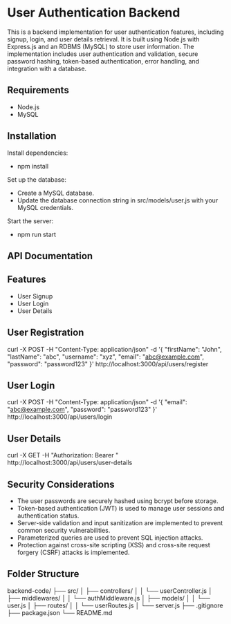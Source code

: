 # User Authentication Backend

This is a backend implementation for user authentication features, including signup, login, and user details retrieval. It is built using Node.js with Express.js and an RDBMS (MySQL) to store user information. The implementation includes user authentication and validation, secure password hashing, token-based authentication, error handling, and integration with a database.

## Requirements

- Node.js
- MySQL

## Installation

Install dependencies:

- npm install

Set up the database:

- Create a MySQL database.
- Update the database connection string in src/models/user.js with your MySQL credentials.

Start the server:

- npm run start

## API Documentation

## Features

- User Signup
- User Login
- User Details

## User Registration

curl -X POST -H "Content-Type: application/json" -d '{
  "firstName": "John",
  "lastName": "abc",
  "username": "xyz",
  "email": "abc@example.com",
  "password": "password123"
}' http://localhost:3000/api/users/register


## User Login

curl -X POST -H "Content-Type: application/json" -d '{
  "email": "abc@example.com",
  "password": "password123"
}' http://localhost:3000/api/users/login

## User Details

curl -X GET -H "Authorization: Bearer <token>" http://localhost:3000/api/users/user-details

## Security Considerations

- The user passwords are securely hashed using bcrypt before storage.
- Token-based authentication (JWT) is used to manage user sessions and authentication status.
- Server-side validation and input sanitization are implemented to prevent common security vulnerabilities.
- Parameterized queries are used to prevent SQL injection attacks.
- Protection against cross-site scripting (XSS) and cross-site request forgery (CSRF) attacks is implemented.

## Folder Structure

backend-code/
├── src/
│   ├── controllers/
│   │   └── userController.js
│   ├── middlewares/
│   │   └── authMiddleware.js
│   ├── models/
│   │   └── user.js
│   ├── routes/
│   │   └── userRoutes.js
│   └── server.js
├── .gitignore
├── package.json
└── README.md
